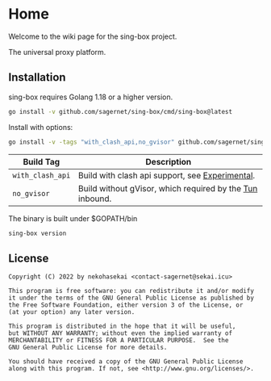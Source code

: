 # Home

Welcome to the wiki page for the sing-box project.

The universal proxy platform.

## Installation

sing-box requires Golang 1.18 or a higher version.

```bash
go install -v github.com/sagernet/sing-box/cmd/sing-box@latest
```

Install with options:

```bash
go install -v -tags "with_clash_api,no_gvisor" github.com/sagernet/sing-box/cmd/sing-box@latest
```

| Build Tag        | Description                                                                                      |
|------------------|--------------------------------------------------------------------------------------------------|
| `with_clash_api` | Build with clash api support, see [Experimental](./configuration/experimental#clash-api-fields). |
| `no_gvisor`      | Build without gVisor, which required by the [Tun](./configuration/inbound/tun) inbound.          |

The binary is built under $GOPATH/bin

```bash
sing-box version
```

## License

```
Copyright (C) 2022 by nekohasekai <contact-sagernet@sekai.icu>

This program is free software: you can redistribute it and/or modify
it under the terms of the GNU General Public License as published by
the Free Software Foundation, either version 3 of the License, or
(at your option) any later version.

This program is distributed in the hope that it will be useful,
but WITHOUT ANY WARRANTY; without even the implied warranty of
MERCHANTABILITY or FITNESS FOR A PARTICULAR PURPOSE.  See the
GNU General Public License for more details.

You should have received a copy of the GNU General Public License
along with this program. If not, see <http://www.gnu.org/licenses/>.
```
